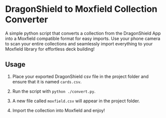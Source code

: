 # DragonShield to Moxfield Collection Converter

A simple python script that converts a collection from the DragonShield App into a Moxfield compatible format for easy imports. Use your phone camera to scan your entire collections and seamlessly import everything to your Moxfield library for effortless deck building!

## Usage

1. Place your exported DragonShield csv file in the project folder and ensure that it is named `cards.csv`.

2. Run the script with `python ./convert.py`.

3. A new file called `moxfield.csv` will appear in the project folder.

4. Import the collection into Moxfield and enjoy!
